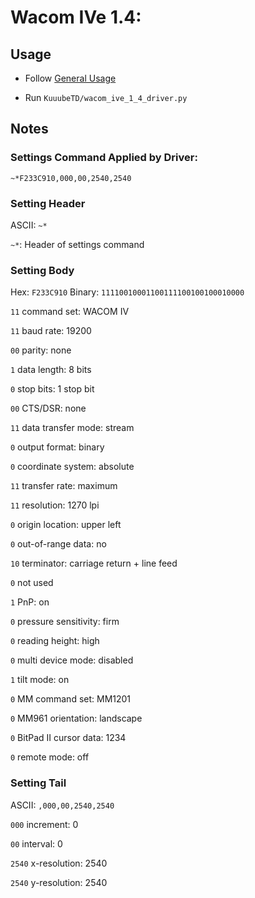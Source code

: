 # Wacom IVe 1.4:

## Usage

- Follow [General Usage](./general_usage.md)

- Run `KuuubeTD/wacom_ive_1_4_driver.py`

## Notes

### Settings Command Applied by Driver:

```
~*F233C910,000,00,2540,2540
```

### Setting Header

ASCII: `~*`

`~*`: Header of settings command

### Setting Body

Hex: `F233C910` Binary: `11110010001100111100100100010000`

`11` command set: WACOM IV

`11` baud rate: 19200

`00` parity: none

`1` data length: 8 bits

`0` stop bits: 1 stop bit

`00` CTS/DSR: none

`11` data transfer mode: stream

`0` output format: binary

`0` coordinate system: absolute

`11` transfer rate: maximum

`11` resolution: 1270 lpi

`0` origin location: upper left

`0` out-of-range data: no

`10` terminator: carriage return + line feed

`0` not used

`1` PnP: on

`0` pressure sensitivity: firm

`0` reading height: high

`0` multi device mode: disabled

`1` tilt mode: on

`0` MM command set: MM1201

`0` MM961 orientation: landscape

`0` BitPad II cursor data: 1234

`0` remote mode: off

### Setting Tail

ASCII: `,000,00,2540,2540`

`000` increment: 0

`00` interval: 0

`2540` x-resolution: 2540

`2540` y-resolution: 2540